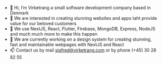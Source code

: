 - 👋 Hi, I’m Virketrang a small software development company based in Denmark
- 👀 We are interested in creating stunning websites and apps taht provide value for our beloved customers
- 🌱 We use NextJS, React, Flutter, Firebase, MongoDB, Express, NodeJS and much much more to make this happen
- 💞️ We are currently working on a design system for creating stunning, fast and maintainable webpages with NextJS and React
- 📫 Contact us by mail sigfred@virketrang.com or by phone (+45) 30 28 82 55
